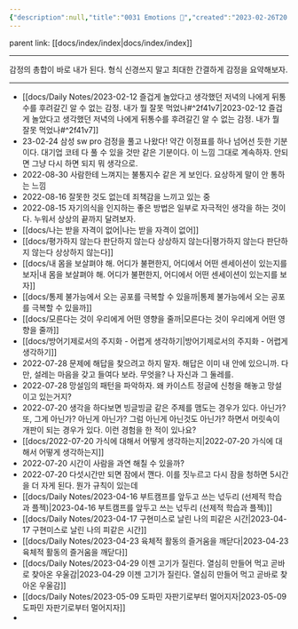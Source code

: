 ```yaml
---
{"description":null,"title":"0031 Emotions 🤔","created":"2023-02-26T20:14:43","categories":["archieve","emotion","감정"],"aliases":["emotion","감정"],"tags":[" 감정저널 ","감정저널"],"date created":"Sunday, February 26th 2023, 8:14:43 pm","date modified":"Monday, February 27th 2023, 6:20:45 pm","updated":"2023-07-15T21:32:55","dg-publish":true,"permalink":"/docs/index/0031-emotions/","dgPassFrontmatter":true}
---
```


parent link: [[docs/index/index\|docs/index/index]]

---

감정의 총합이 바로 내가 된다. 형식 신경쓰지 말고 최대한 간결하게 감정을 요약해보자.

___

- [[docs/Daily Notes/2023-02-12 즐겁게 놀았다고 생각했던 저녁의 나에게 뒤통수를 후려갈긴 알 수 없는 감정. 내가 뭘 잘못 먹었나#^2f41v7\|2023-02-12 즐겁게 놀았다고 생각했던 저녁의 나에게 뒤통수를 후려갈긴 알 수 없는 감정. 내가 뭘 잘못 먹었나#^2f41v7]]
- 23-02-24 삼성 sw pro 검정을 풀고 나왔다! 약간 이정표를 하나 넘어선 듯한 기분이다. 대기업 코테 다 풀 수 있을 것만 같은 기분이다. 이 느낌 그대로 계속하자. 안되면 그냥 다시 하면 되지 뭐 생각으로. 
- 2022-08-30 사람한테 느껴지는 불통지수 같은 게 보인다. 요상하게 말이 안 통하는 느낌
- 2022-08-16 잘못한 것도 없는데 죄책감을 느끼고 있는 중
- 2022-08-15 자기의식을 인지하는 좋은 방법은 일부로 자극적인 생각을 하는 것이다. 누워서 상상의 끝까지 달려보자.
- [[docs/나는 받을 자격이 없어\|나는 받을 자격이 없어]]
- [[docs/평가하지 않는다 판단하지 않는다 상상하지 않는다\|평가하지 않는다 판단하지 않는다 상상하지 않는다]]
- [[docs/내 몸을 보살펴야 해. 어디가 불편한지, 어디에서 어떤 센세이션이 있는지를 보자\|내 몸을 보살펴야 해. 어디가 불편한지, 어디에서 어떤 센세이션이 있는지를 보자]]
- [[docs/통제 불가능에서 오는 공포를 극복할 수 있을까\|통제 불가능에서 오는 공포를 극복할 수 있을까]]
- [[docs/모른다는 것이 우리에게 어떤 영향을 줄까\|모른다는 것이 우리에게 어떤 영향을 줄까]]
- [[docs/방어기제로서의 주지화 - 어렵게 생각하기\|방어기제로서의 주지화 - 어렵게 생각하기]]
- 2022-07-28 문제에 해답을 찾으려고 하지 말자. 해답은 이미 내 안에 있으니까. 다만, 설레는 마음을 갖고 들여다 보라. 무엇을? 나 자신과 그 둘레를.
- 2022-07-28 망설임의 패턴을 파악하자. 왜 카이스트 정글에 신청을 해놓고 망설이고 있는거지?
- 2022-07-20 생각을 하다보면 빙글빙글 같은 주제를 맴도는 경우가 있다. 아닌가? 또, 그게 아닌가? 아닌게 아닌가? 그럼 아닌게 아닌것도 아닌가? 하면서 머릿속이 개판이 되는 경우가 있다. 이런 경험을 한 적이 있나요? 
- [[docs/2022-07-20 가식에 대해서 어떻게 생각하는지\|2022-07-20 가식에 대해서 어떻게 생각하는지]]
- 2022-07-20 시간이 사람을 과연 해칠 수 있을까? 
- 2022-07-20 다섯시간만 되면 잠에서 깬다. 이를 짓누르고 다시 잠을 청하면 5시간을 더 자게 된다. 뭔가 규칙이 있는데
- [[docs/Daily Notes/2023-04-16 부트캠프를 앞두고 쓰는 넋두리 (선제적 학습과 플젝)\|2023-04-16 부트캠프를 앞두고 쓰는 넋두리 (선제적 학습과 플젝)]] 
- [[docs/Daily Notes/2023-04-17 구현미스로 날린 나의 피같은 시간\|2023-04-17 구현미스로 날린 나의 피같은 시간]]
- [[docs/Daily Notes/2023-04-23 육체적 활동의 즐거움을 깨닫다\|2023-04-23 육체적 활동의 즐거움을 깨닫다]]
- [[docs/Daily Notes/2023-04-29 이젠 고기가 질린다. 열심히 만들어 먹고 곧바로 찾아온 우울감\|2023-04-29 이젠 고기가 질린다. 열심히 만들어 먹고 곧바로 찾아온 우울감]]
- [[docs/Daily Notes/2023-05-09 도파민 자판기로부터 멀어지자\|2023-05-09 도파민 자판기로부터 멀어지자]]
- 

